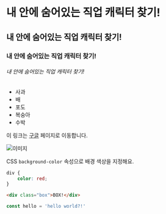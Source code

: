 # 내 안에 숨어있는 직업 캐릭터 찾기!

## 내 안에 숨어있는 직업 캐릭터 찾기!

### 내 안에 숨어있는 직업 캐릭터 찾기!

###### 내 안에 숨어있는 직업 캐릭터 찾기!

- 사과
- 배
- 포도 
- 복숭아
- 수박

이 링크는 [구글](https;//google.com) 페이지로 이동합니다.

![이미지](https://picsum.photos/300)

CSS `background-color` 속성으로 배경 색상을 지정해요.

```css
div {
    color: red;
}
```

```html
<div class="box">BOX!</div>
```

```js
const hello = 'hello world?!'
```



